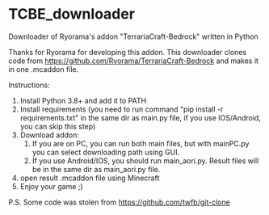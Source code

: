 # TCBE_downloader
Downloader of Ryorama's addon "TerrariaCraft-Bedrock" written in Python


Thanks for Ryorama for developing this addon.
This downloader clones code from https://github.com/Ryorama/TerrariaCraft-Bedrock and makes it in one .mcaddon file.


Instructions:
1) Install Python 3.8+ and add it to PATH
2) Install requirements (you need to run command "pip install -r requirements.txt" in the same dir as main.py file, if you use IOS/Android, you can skip this step)
3) Download addon:
   1) If you are on PC, you can run both main files, but with mainPC.py you can select downloading path using GUI.
   2) If you use Android/IOS, you should run main_aori.py. Result files will be in the same dir as main_aori.py file.
4) open result .mcaddon file using Minecraft
5) Enjoy your game ;)


P.S. Some code was stolen from https://github.com/twfb/git-clone

